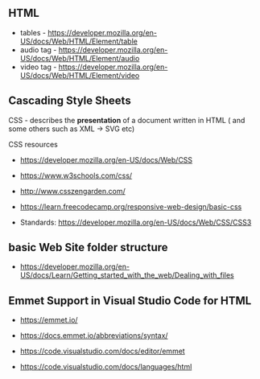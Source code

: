 ## HTML 

* tables - https://developer.mozilla.org/en-US/docs/Web/HTML/Element/table
* audio tag - https://developer.mozilla.org/en-US/docs/Web/HTML/Element/audio
* video tag - https://developer.mozilla.org/en-US/docs/Web/HTML/Element/video


## Cascading Style Sheets
CSS - describes the **presentation** of a document written in HTML ( and some others such as XML -> SVG etc)

CSS resources

* https://developer.mozilla.org/en-US/docs/Web/CSS
* https://www.w3schools.com/css/
* http://www.csszengarden.com/
* https://learn.freecodecamp.org/responsive-web-design/basic-css

* Standards: https://developer.mozilla.org/en-US/docs/Web/CSS/CSS3

## basic Web Site folder structure

* https://developer.mozilla.org/en-US/docs/Learn/Getting_started_with_the_web/Dealing_with_files

## Emmet Support in Visual Studio Code for HTML

* https://emmet.io/

* https://docs.emmet.io/abbreviations/syntax/

* https://code.visualstudio.com/docs/editor/emmet

* https://code.visualstudio.com/docs/languages/html
